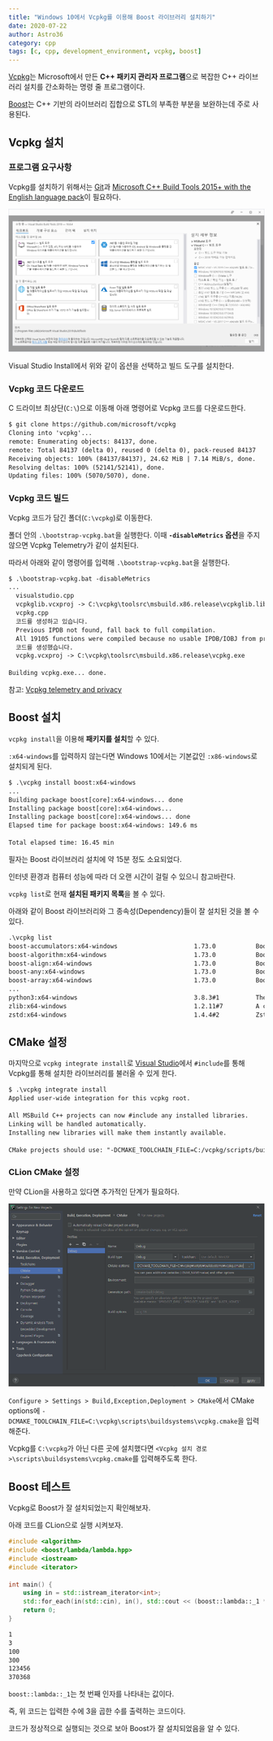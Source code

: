 ```yaml
---
title: "Windows 10에서 Vcpkg를 이용해 Boost 라이브러리 설치하기"
date: 2020-07-22
author: Astro36
category: cpp
tags: [c, cpp, development_environment, vcpkg, boost]
---
```


[Vcpkg](https://github.com/Microsoft/vcpkg)는 Microsoft에서 만든 **C++ 패키지 관리자 프로그램**으로 복잡한 C++ 라이브러리 설치를 간소화하는 명령 줄 프로그램이다.

[Boost](https://www.boost.org/)는 C++ 기반의 라이브러리 집합으로 STL의 부족한 부분을 보완하는데 주로 사용된다.

## Vcpkg 설치

### 프로그램 요구사항

Vcpkg를 설치하기 위해서는 [Git](https://git-scm.com/downloads)과 [Microsoft C++ Build Tools 2015+ with the English language pack](https://visualstudio.microsoft.com/ko/visual-cpp-build-tools/)이 필요하다.

![Microsoft C++ Build Tools Install Screenshot](/assets/posts/2020-07-22-vcpkg-boost/ms_build_tools.png)

Visual Studio Install에서 위와 같이 옵션을 선택하고 빌드 도구를 설치한다.

### Vcpkg 코드 다운로드

C 드라이브 최상단(`C:\`)으로 이동해 아래 명령어로 Vcpkg 코드를 다운로드한다.

```txt
$ git clone https://github.com/microsoft/vcpkg
Cloning into 'vcpkg'...
remote: Enumerating objects: 84137, done.
remote: Total 84137 (delta 0), reused 0 (delta 0), pack-reused 84137
Receiving objects: 100% (84137/84137), 24.62 MiB | 7.14 MiB/s, done.
Resolving deltas: 100% (52141/52141), done.
Updating files: 100% (5070/5070), done.
```

### Vcpkg 코드 빌드

Vcpkg 코드가 담긴 폴더(`C:\vcpkg`)로 이동한다.

폴더 안의 `.\bootstrap-vcpkg.bat`을 실행한다.
이때 **`-disableMetrics` 옵션**을 주지 않으면 Vcpkg Telemetry가 같이 설치된다.

따라서 아래와 같이 명령어를 입력해 `.\bootstrap-vcpkg.bat`을 실행한다.

```txt
$ .\bootstrap-vcpkg.bat -disableMetrics
...
  visualstudio.cpp
  vcpkglib.vcxproj -> C:\vcpkg\toolsrc\msbuild.x86.release\vcpkglib.lib
  vcpkg.cpp
  코드를 생성하고 있습니다.
  Previous IPDB not found, fall back to full compilation.
  All 19105 functions were compiled because no usable IPDB/IOBJ from previous compilation was found.
  코드를 생성했습니다.
  vcpkg.vcxproj -> C:\vcpkg\toolsrc\msbuild.x86.release\vcpkg.exe

Building vcpkg.exe... done.
```

참고: [Vcpkg telemetry and privacy](https://github.com/microsoft/vcpkg/blob/master/docs/about/privacy.md)

## Boost 설치

`vcpkg install`을 이용해 **패키지를 설치**할 수 있다.

`:x64-windows`를 입력하지 않는다면 Windows 10에서는 기본값인 `:x86-windows`로 설치되게 된다.

```txt
$ .\vcpkg install boost:x64-windows
...
Building package boost[core]:x64-windows... done
Installing package boost[core]:x64-windows...
Installing package boost[core]:x64-windows... done
Elapsed time for package boost:x64-windows: 149.6 ms

Total elapsed time: 16.45 min
```

필자는 Boost 라이브러리 설치에 약 15분 정도 소요되었다.

인터넷 환경과 컴퓨터 성능에 따라 더 오랜 시간이 걸릴 수 있으니 참고바란다.

`vcpkg list`로 현재 **설치된 패키지 목록**을 볼 수 있다.

아래와 같이 Boost 라이브러리와 그 종속성(Dependency)들이 잘 설치된 것을 볼 수 있다.

```txt
.\vcpkg list
boost-accumulators:x64-windows                     1.73.0           Boost accumulators module
boost-algorithm:x64-windows                        1.73.0           Boost algorithm module
boost-align:x64-windows                            1.73.0           Boost align module
boost-any:x64-windows                              1.73.0           Boost any module
boost-array:x64-windows                            1.73.0           Boost array module
...
python3:x64-windows                                3.8.3#1          The Python programming language as an embeddable...
zlib:x64-windows                                   1.2.11#7         A compression library
zstd:x64-windows                                   1.4.4#2          Zstandard - Fast real-time compression algorithm
```

## CMake 설정

마지막으로 `vcpkg integrate install`로 [Visual Studio](https://visualstudio.microsoft.com/ko/)에서 `#include`를 통해 Vcpkg를 통해 설치한 라이브러리를 불러올 수 있게 한다.

```txt
$ .\vcpkg integrate install
Applied user-wide integration for this vcpkg root.

All MSBuild C++ projects can now #include any installed libraries.
Linking will be handled automatically.
Installing new libraries will make them instantly available.

CMake projects should use: "-DCMAKE_TOOLCHAIN_FILE=C:/vcpkg/scripts/buildsystems/vcpkg.cmake"
```

### CLion CMake 설정

만약 CLion을 사용하고 있다면 추가적인 단계가 필요하다.

![CLion CMake Config Screenshot](/assets/posts/2020-07-22-vcpkg-boost/clion_cmake.png)

`Configure > Settings > Build,Exception,Deployment > CMake`에서 CMake options에 `-DCMAKE_TOOLCHAIN_FILE=C:\vcpkg\scripts\buildsystems\vcpkg.cmake`을 입력해준다.

Vcpkg를 `C:\vcpkg`가 아닌 다른 곳에 설치했다면 `<Vcpkg 설치 경로>\scripts\buildsystems\vcpkg.cmake`를 입력해주도록 한다.

## Boost 테스트

Vcpkg로 Boost가 잘 설치되었는지 확인해보자.

아래 코드를 CLion으로 실행 시켜보자.

```cpp
#include <algorithm>
#include <boost/lambda/lambda.hpp>
#include <iostream>
#include <iterator>

int main() {
    using in = std::istream_iterator<int>;
    std::for_each(in(std::cin), in(), std::cout << (boost::lambda::_1 * 3) << '\n');
    return 0;
}
```

```txt
1
3
100
300
123456
370368
```

`boost::lambda::_1`는 첫 번째 인자를 나타내는 값이다.

즉, 위 코드는 입력한 수에 3을 곱한 수를 출력하는 코드이다.

코드가 정상적으로 실행되는 것으로 보아 Boost가 잘 설치되었음을 알 수 있다.
